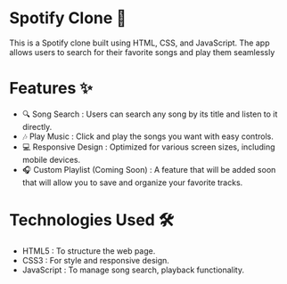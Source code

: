 # Spotify Clone 🎵
This is a Spotify clone built using HTML, CSS, and JavaScript. The app allows users to search for their favorite songs and play them seamlessly

# Features ✨
- 🔍 Song Search : Users can search any song by its title and listen to it directly.
- 🎶 Play Music : Click and play the songs you want with easy controls.
- 💻 Responsive Design : Optimized for various screen sizes, including mobile devices.
- 🎧 Custom Playlist (Coming Soon) : A feature that will be added soon that will allow you to save and organize your favorite tracks.

# Technologies Used 🛠
- HTML5 : To structure the web page.
- CSS3 : For style and responsive design.
- JavaScript : To manage song search, playback functionality.
